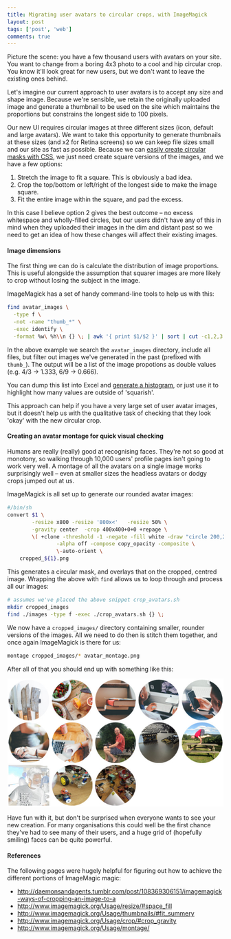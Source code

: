 ```yaml
---
title: Migrating user avatars to circular crops, with ImageMagick
layout: post
tags: ['post', 'web']
comments: true
---
```

Picture the scene: you have a few thousand users with avatars on your site. You want to change from a boring 4x3 photo to a cool and hip circular crop. You know it'll look great for new users, but we don't want to leave the existing ones behind.
<!-- more -->

Let's imagine our current approach to user avatars is to accept any size and shape image. Because we're sensible, we retain the originally uploaded image and generate a thumbnail to be used on the site which maintains the proportions but constrains the longest side to 100 pixels.

Our new UI requires circular images at three different sizes (icon, default and large avatars). We want to take this opportunity to generate thumbnails at these sizes (and x2 for Retina screens) so we can keep file sizes small and our site as fast as possible. Because we can [easily create circular masks with CSS](http://www.abeautifulsite.net/how-to-make-rounded-images-with-css/), we just need create square versions of the images, and we have a few options:

1. Stretch the image to fit a square. This is obviously a bad idea.
2. Crop the top/bottom or left/right of the longest side to make the image square.
3. Fit the entire image within the square, and pad the excess.

In this case I believe option 2 gives the best outcome – no excess whitespace and wholly-filled circles, but our users didn't have any of this in mind when they uploaded their images in the dim and distant past so we need to get an idea of how these changes will affect their existing images.

#### Image dimensions
The first thing we can do is calculate the distribution of image proportions. This is useful alongside the assumption that squarer images are more likely to crop without losing the subject in the image.

ImageMagick has a set of handy command-line tools to help us with this:

```bash
find avatar_images \
  -type f \
  -not -name "thumb_*" \
  -exec identify \
  -format %w\ %h\\n {} \; | awk '{ print $1/$2 }' | sort | cut -c1,2,3
```

In the above example we search the `avatar_images` directory, include all files, but filter out images we've generated in the past (prefixed with `thumb_`). The output will be a list of the image propotions as double values (e.g. 4/3 → 1.333, 6/9 → 0.666).

You can dump this list into Excel and [generate a histogram](http://www.excel-easy.com/examples/histogram.html), or just use it to highlight how many values are outside of 'squarish'.

This approach can help if you have a very large set of user avatar images, but it doesn't help us with the qualitative task of checking that they look 'okay' with the new circular crop.

#### Creating an avatar montage for quick visual checking

Humans are really (really) good at recognising faces. They're not so good at monotony, so walking through 10,000 users' profile pages isn't going to work very well. A montage of all the avatars on a single image works surprisingly well – even at smaller sizes the headless avatars or dodgy crops jumped out at us.

ImageMagick is all set up to generate our rounded avatar images:

```bash
#/bin/sh
convert $1 \
        -resize x800 -resize '800x<'   -resize 50% \
        -gravity center  -crop 400x400+0+0 +repage \
        \( +clone -threshold -1 -negate -fill white -draw "circle 200,200 200,0" \) \
                -alpha off -compose copy_opacity -composite \
                \-auto-orient \
    cropped_${1}.png
```

This generates a circular mask, and overlays that on the cropped, centred image. Wrapping the above with `find` allows us to loop through and process all our images:

```bash
# assumes we've placed the above snippet crop_avatars.sh
mkdir cropped_images
find ./images -type f -exec ./crop_avatars.sh {} \;
```

We now have a `cropped_images/` directory containing smaller, rounder versions of the images. All we need to do then is stitch them together, and once again ImageMagick is there for us:

```bash
montage cropped_images/* avatar_montage.png
```

After all of that you should end up with something like this:

![A montage of user avatars](/images/posts/2015-08-28_montage.jpg)

Have fun with it, but don't be surprised when everyone wants to see your new creation. For many organisations this could well be the first chance they've had to see many of their users, and a huge grid of (hopefully smiling) faces can be quite powerful.

#### References

The following pages were hugely helpful for figuring out how to achieve the different portions of ImageMagic magic:

* http://daemonsandagents.tumblr.com/post/108369306151/imagemagick-ways-of-cropping-an-image-to-a
* http://www.imagemagick.org/Usage/resize/#space_fill
* http://www.imagemagick.org/Usage/thumbnails/#fit_summery
* http://www.imagemagick.org/Usage/crop/#crop_gravity
* http://www.imagemagick.org/Usage/montage/
